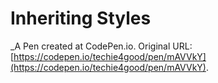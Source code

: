 # Inheriting Styles
 _A Pen created at CodePen.io. Original URL: [https://codepen.io/techie4good/pen/mAVVkY](https://codepen.io/techie4good/pen/mAVVkY).

 